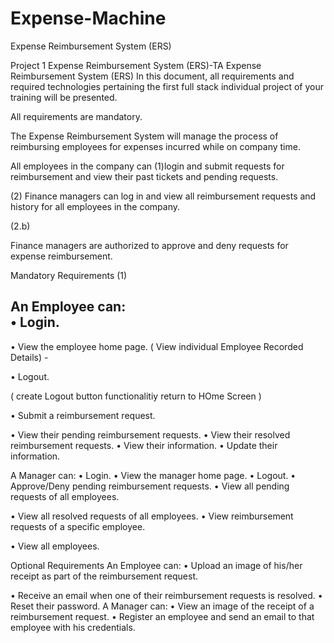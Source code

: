 # Expense-Machine
Expense Reimbursement System (ERS)

Project 1
Expense Reimbursement System (ERS)-TA
Expense Reimbursement System (ERS) In this document, 
all requirements and required technologies pertaining the first full 
stack individual project of your training will be presented. 


All requirements are mandatory.


 The Expense Reimbursement System 
will manage the process of reimbursing employees for expenses incurred while on company time.



All employees in the company can 
(1)login and submit requests for reimbursement and view their past tickets and pending requests. 



(2)
Finance managers 
can log in and view all reimbursement requests and history for all employees in the company.


(2.b)
 
Finance managers are authorized to approve and deny requests for expense reimbursement.




 Mandatory Requirements 
(1)

An Employee can:   
• Login. 
 -


• View the employee home page.
( View individual Employee Recorded Details) -



 • Logout. 

( create Logout button functionalitiy return to HOme Screen ) 


• Submit a reimbursement request.




 • View their pending reimbursement requests.
 • View their resolved reimbursement requests. 
• View their information.
 • Update their information.



 A Manager can: • Login. • View the manager home page. • Logout.
 • Approve/Deny pending reimbursement requests. • View all pending requests of all employees. 

• View all resolved requests of all employees. • View reimbursement requests of a specific employee.
 
• View all employees.

 Optional Requirements An Employee can: • Upload an image of his/her receipt as part of the reimbursement request. 

• Receive an email when one of their reimbursement requests is resolved. 
• Reset their password.
 A Manager can: • View an image of the receipt of a reimbursement request.
 • Register an employee and send an email to that employee with his credentials.
